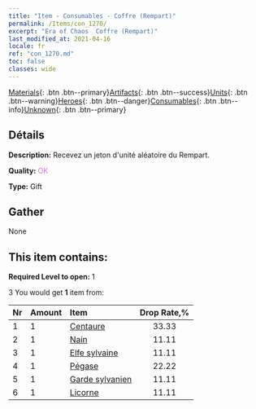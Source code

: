 ```yaml
---
title: "Item - Consumables - Coffre (Rempart)"
permalink: /Items/con_1270/
excerpt: "Era of Chaos  Coffre (Rempart)"
last_modified_at: 2021-04-16
locale: fr
ref: "con_1270.md"
toc: false
classes: wide
---
```

 [Materials](/fr/Items/){: .btn .btn--primary}[Artifacts](/fr/Items/Artifacts/){: .btn .btn--success}[Units](/fr/Items/Units/){: .btn .btn--warning}[Heroes](/fr/Items/Heroes/){: .btn .btn--danger}[Consumables](/fr/Items/Consumables/){: .btn .btn--info}[Unknown](/fr/Items/Unknown/){: .btn .btn--primary}

## Détails
 **Description:** Recevez un jeton d'unité aléatoire du Rempart.

 **Quality:** <span style="color: #DA70D6">OK</span>

 **Type:** Gift

## Gather

  None

## This item contains:

 **Required Level to open:** 1

 3 You would get **1** item  from:

  | Nr | Amount |     Item    | Drop Rate,% |
  |:---|:-------|:------------|:---------:|
  | 1 | 1 | [Centaure](/fr/Items/unt_199/) | 33.33 | 
  | 2 | 1 | [Nain](/fr/Items/unt_200/) | 11.11 | 
  | 3 | 1 | [Elfe sylvaine](/fr/Items/unt_201/) | 11.11 | 
  | 4 | 1 | [Pégase](/fr/Items/unt_202/) | 22.22 | 
  | 5 | 1 | [Garde sylvanien](/fr/Items/unt_203/) | 11.11 | 
  | 6 | 1 | [Licorne](/fr/Items/unt_204/) | 11.11 | 
